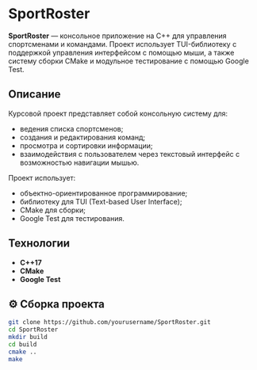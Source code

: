 # SportRoster

**SportRoster** — консольное приложение на C++ для управления спортсменами и командами. Проект использует TUI-библиотеку с поддержкой управления интерфейсом с помощью мыши, а также систему сборки CMake и модульное тестирование с помощью Google Test.

## Описание

Курсовой проект представляет собой консольную систему для:
- ведения списка спортсменов;
- создания и редактирования команд;
- просмотра и сортировки информации;
- взаимодействия с пользователем через текстовый интерфейс с возможностью навигации мышью.

Проект использует:
- объектно-ориентированное программирование;
- библиотеку для TUI (Text-based User Interface);
- CMake для сборки;
- Google Test для тестирования.

## Технологии

- **C++17** 
- **CMake**
- **Google Test**

## ⚙️ Сборка проекта

```bash
git clone https://github.com/yourusername/SportRoster.git
cd SportRoster
mkdir build
cd build
cmake ..
make
